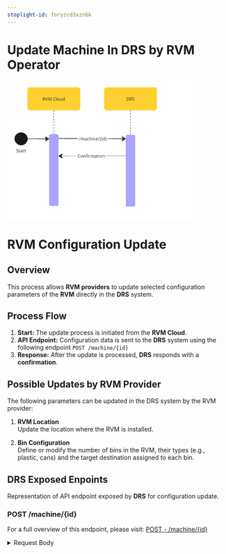 ```yaml
---
stoplight-id: foryzcd3xzn6k
---
```


# Update Machine In DRS by RVM Operator

![RVMConfigUpdate.png](../../assets/images/RVMActionInDRS.png)

# RVM Configuration Update

## Overview
This process allows **RVM providers** to update selected configuration parameters of the **RVM** directly in the **DRS** system.

## Process Flow
1. **Start:** The update process is initiated from the **RVM Cloud**.
2. **API Endpoint:** Configuration data is sent to the **DRS** system using the following endpoint `POST /machine/{id}`
3. **Response:** After the update is processed, **DRS** responds with a **confirmation**.

## Possible Updates by RVM Provider

The following parameters can be updated in the DRS system by the RVM provider:

1. **RVM Location**  
   Update the location where the RVM is installed.

2. **Bin Configuration**  
   Define or modify the number of bins in the RVM, their types (e.g., plastic, cans) and the target destination assigned to each bin.


## DRS Exposed Enpoints

Representation of API endpoint exposed by **DRS** for configuration update.

### POST /machine/{id}

For a full overview of this endpoint, please visit: [POST - /machine/{id}](../../drs-openapi.yaml/paths/~1machine~1{id}/post)

<details>
<summary>Request Body</summary>

```yaml jsonSchema
  $ref: '../../drs-openapi.yaml#/components/schemas/MachineUpdate'
```
